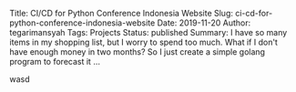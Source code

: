 Title: CI/CD for Python Conference Indonesia Website
Slug: ci-cd-for-python-conference-indonesia-website
Date: 2019-11-20
Author: tegarimansyah
Tags: Projects
Status: published
Summary: I have so many items in my shopping list, but I worry to spend too much. What if I don't have enough money in two months? So I just create a simple golang program to forecast it ...

wasd
